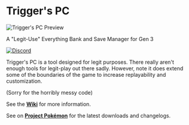 # Trigger's PC

![Trigger's PC Preview](http://i.imgur.com/tQAfJRs.png)

A "Legit-Use" Everything Bank and Save Manager for Gen 3

[![Discord](https://img.shields.io/discord/436949335947870238.svg?style=flat&logo=discord&label=chat&colorB=7389DC&link=https://discord.gg/vB7jUbY)](https://discord.gg/vB7jUbY)

Trigger's PC is a tool designed for legit purposes. There really aren't enough tools for legit-play out there sadly. However, note it does extend some of the boundaries of the game to increase replayability and customization.

(Sorry for the horribly messy code)

See the **[Wiki](https://github.com/trigger-death/TriggersPC/wiki)** for more information.

See on **[Project Pokémon](https://projectpokemon.org/forums/showthread.php?48710)** for the latest downloads and changelogs.
